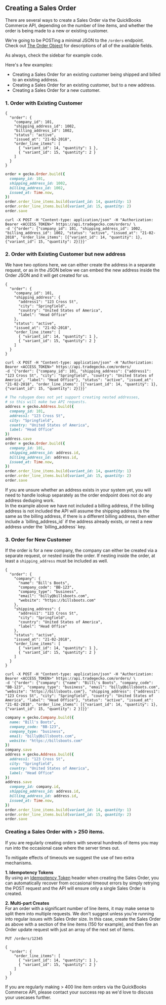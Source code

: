 ## Creating a Sales Order

There are several ways to create a Sales Order via the QuickBooks Commerce API, 
depending on the number of line items, and whether the order is being made to a 
new or existing customer.

We're going to be POSTing a minimal JSON to the `/orders` endpoint.  
Check out [The Order Object](#the-order-object) for descriptions of all 
of the available fields.

As always, check the sidebar for example code.

Here's a few examples:

- Creating a Sales Order for an existing customer being shipped and billed to an existing address.
- Creating a Sales Order for an existing customer, but to a new address.
- Creating a Sales Order for a new customer.

### 1. Order with Existing Customer

```json--inline
{
  "order": {
    "company_id": 101,
    "shipping_address_id": 1002,
    "billing_address_id": 1002,
    "status": "active",
    "issued_at": "21-02-2018",
    "order_line_items": [
      { "variant_id": 14, "quantity": 1 },
      { "variant_id": 15, "quantity": 2 }
    ]
  }
}
```

```ruby
order = gecko.Order.build({
  company_id: 101,
  shipping_address_id: 1002,
  billing_address_id: 1002,
  issued_at: Time.now,
})
order.order_line_items.build(variant_id: 14, quantity: 1)
order.order_line_items.build(variant_id: 15, quantity: 2)
order.save
```

```shell
curl -X POST -H "Content-type: application/json" -H "Authorization: Bearer <ACCESS_TOKEN>" https://api.tradegecko.com/orders/ \
-d '{"order": {"company_id": 101, "shipping_address_id": 1002, "billing_address_id": 1002, "status": "active", "issued_at": "21-02-2018", "order_line_items": [{"variant_id": 14, "quantity": 1}, {"variant_id": 15, "quantity": 2}]}}'
```

### 2. Order with Existing Customer but new address
We have two options here, we can either create the address in a separate request,
or as in the JSON below we can embed the new address inside the Order JSON and
it will get created for us.

```json--inline
{
  "order": {
    "company_id": 101,
    "shipping_address": {
      "address1": "123 Cross St",
      "city": "Springfield",
      "country": "United States of America",
      "label": "Head Office"
    },
    "status": "active",
    "issued_at": "21-02-2018",
    "order_line_items": [
      { "variant_id": 14, "quantity": 1 },
      { "variant_id": 15, "quantity": 2 }
    ]
  }
}
```

```shell
curl -X POST -H "Content-type: application/json" -H "Authorization: Bearer <ACCESS_TOKEN>" https://api.tradegecko.com/orders/
-d '{"order": {"company_id": 101, "shipping_address": {"address1": "123 Cross St", "city": "Springfield", "country": "United States of America", "label": "Head Office"}, "status": "active", "issued_at": "21-02-2018", "order_line_items": [{"variant_id": 14, "quantity": 1}, {"variant_id": 15, "quantity": 2}]}}'
```

```ruby
# The rubygem does not yet support creating nested addresses,
# so this will make two API requests.
address = gecko.Address.build({
  company_id: 101,
  address1: "123 Cross St",
  city: "Springfield",
  country: "United States of America",
  label: "Head Office"
})
address.save
order = gecko.Order.build({
  company_id: 101,
  shipping_address_id: address.id,
  billing_address_id: address.id,
  issued_at: Time.now,
})
order.order_line_items.build(variant_id: 14, quantity: 1)
order.order_line_items.build(variant_id: 15, quantity: 2)
order.save
```

<aside class="notice">
  If you are unsure whether an address exists in your system yet, you will need to
  handle lookup separately as the order endpoint does not do any address deduping work.
</aside>

<aside class="notice">
  In the example above we have not included a billing address,
  if the billing address is not included the API will assume the shipping address
  is the same as the billing address, if there is a different billing address,
  then either include a `billing_address_id` if the address already exists,
  or nest a new address under the `billing_address` key.
</aside>

### 3. Order for New Customer

If the order is for a new company, the company can either be created via a separate
request, or nested inside the order.
If nesting inside the order, at least a `shipping_address` must be included as well.

```json--inline
{
  "order": {
    "company": {
      "name": "Bill's Boots",
      "company_code": "BB-123",
      "company_type": "business",
      "email": "billy@billsboots.com",
      "website": "https://billsboots.com"
    },
    "shipping_address": {
      "address1": "123 Cross St",
      "city": "Springfield",
      "country": "United States of America",
      "label": "Head Office"
    },
    "status": "active",
    "issued_at": "21-02-2018",
    "order_line_items": [
      { "variant_id": 14, "quantity": 1 },
      { "variant_id": 15, "quantity": 2 }
    ]
  }
}
```

```shell
curl -X POST -H "Content-type: application/json" -H "Authorization: Bearer <ACCESS_TOKEN>" https://api.tradegecko.com/orders/ \
-d '{"order": {"company": {"name": "Bill\'s Boots", "company_code": "BB-123", "company_type": "business", "email": "billy@billsboots.com", "website": "https://billsboots.com"}, "shipping_address": {"address1": "123 Cross St", "city": "Springfield", "country": "United States of America", "label": "Head Office"}, "status": "active", "issued_at": "21-02-2018", "order_line_items": [{"variant_id": 14, "quantity": 1}, {"variant_id": 15, "quantity": 2 }]}}'
```

```ruby
company = gecko.Company.build({
  name: "Bill's Boots",
  company_code: "BB-123",
  company_type: "business",
  email: "billy@billsboots.com",
  website: "https://billsboots.com"
})
company.save
address = gecko.Address.build({
  address1: "123 Cross St",
  city: "Springfield",
  country: "United States of America",
  label: "Head Office"
})
address.save
  company_id: company.id,
  shipping_address_id: address.id,
  billing_address_id: address.id,
  issued_at: Time.now,
})
order.order_line_items.build(variant_id: 14, quantity: 1)
order.order_line_items.build(variant_id: 15, quantity: 2)
order.save
```

### Creating a Sales Order with > 250 items.

If you are regularly creating orders with several hundreds of items you may run into
the occasional case where the server times out.

To mitigate effects of timeouts we suggest the use of two extra mechanisms.

**1. Idempotency Tokens**  
By using an [Idempotency Token](#idempotency-tokens) header when creating the
Sales Order, you can automatically recover from occasional timeout errors by simply
retrying the POST request and the API will ensure only a single Sales Order is created.

**2. Multi-part Creates**  
For an order with a significant number of line items, it may make sense to split
them into multiple requests.
We don't suggest unless you're running into regular issues with Sales Order size.
In this case, create the Sales Order as above with a section of the line items
(150 for example), and then fire an Order update request with just an array of
the next set of items.

`PUT /orders/12345`

```json--inline
{
  "order": {
    "order_line_items": [
      { "variant_id": 14, "quantity": 1 },
      { "variant_id": 15, "quantity": 2 }
    ]
  }
}
```

<aside class="notice">
If you are regularly making > 400 line item orders via the QuickBooks Commerce API, please
contact your success rep as we'd love to discuss your usecases further.
</aside>

